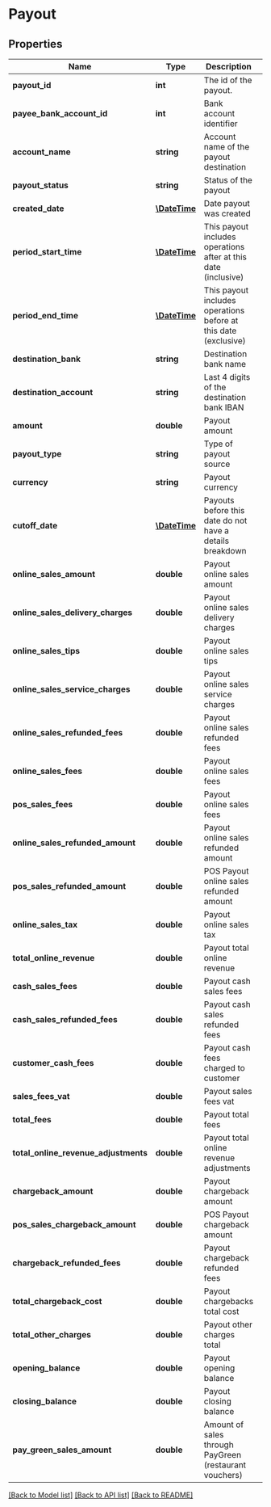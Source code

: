 # Payout

## Properties
Name | Type | Description | Notes
------------ | ------------- | ------------- | -------------
**payout_id** | **int** | The id of the payout. | [optional] 
**payee_bank_account_id** | **int** | Bank account identifier | [optional] 
**account_name** | **string** | Account name of the payout destination | [optional] 
**payout_status** | **string** | Status of the payout | [optional] 
**created_date** | [**\DateTime**](\DateTime.md) | Date payout was created | [optional] 
**period_start_time** | [**\DateTime**](\DateTime.md) | This payout includes operations after at this date (inclusive) | [optional] 
**period_end_time** | [**\DateTime**](\DateTime.md) | This payout includes operations before at this date (exclusive) | [optional] 
**destination_bank** | **string** | Destination bank name | [optional] 
**destination_account** | **string** | Last 4 digits of the destination bank IBAN | [optional] 
**amount** | **double** | Payout amount | [optional] 
**payout_type** | **string** | Type of payout source | [optional] 
**currency** | **string** | Payout currency | [optional] 
**cutoff_date** | [**\DateTime**](\DateTime.md) | Payouts before this date do not have a details breakdown | [optional] 
**online_sales_amount** | **double** | Payout online sales amount | [optional] 
**online_sales_delivery_charges** | **double** | Payout online sales delivery charges | [optional] 
**online_sales_tips** | **double** | Payout online sales tips | [optional] 
**online_sales_service_charges** | **double** | Payout online sales service charges | [optional] 
**online_sales_refunded_fees** | **double** | Payout online sales refunded fees | [optional] 
**online_sales_fees** | **double** | Payout online sales fees | [optional] 
**pos_sales_fees** | **double** | Payout online sales fees | [optional] 
**online_sales_refunded_amount** | **double** | Payout online sales refunded amount | [optional] 
**pos_sales_refunded_amount** | **double** | POS Payout online sales refunded amount | [optional] 
**online_sales_tax** | **double** | Payout online sales tax | [optional] 
**total_online_revenue** | **double** | Payout total online revenue | [optional] 
**cash_sales_fees** | **double** | Payout cash sales fees | [optional] 
**cash_sales_refunded_fees** | **double** | Payout cash sales refunded fees | [optional] 
**customer_cash_fees** | **double** | Payout cash fees charged to customer | [optional] 
**sales_fees_vat** | **double** | Payout sales fees vat | [optional] 
**total_fees** | **double** | Payout total fees | [optional] 
**total_online_revenue_adjustments** | **double** | Payout total online revenue adjustments | [optional] 
**chargeback_amount** | **double** | Payout chargeback amount | [optional] 
**pos_sales_chargeback_amount** | **double** | POS Payout chargeback amount | [optional] 
**chargeback_refunded_fees** | **double** | Payout chargeback refunded fees | [optional] 
**total_chargeback_cost** | **double** | Payout chargebacks total cost | [optional] 
**total_other_charges** | **double** | Payout other charges total | [optional] 
**opening_balance** | **double** | Payout opening balance | [optional] 
**closing_balance** | **double** | Payout closing balance | [optional] 
**pay_green_sales_amount** | **double** | Amount of sales through PayGreen (restaurant vouchers) | [optional] 

[[Back to Model list]](../README.md#documentation-for-models) [[Back to API list]](../README.md#documentation-for-api-endpoints) [[Back to README]](../README.md)


